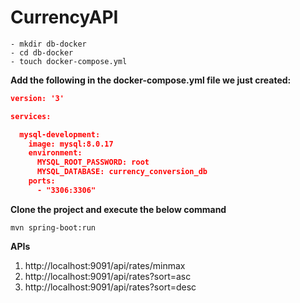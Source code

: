 # CurrencyAPI

```
- mkdir db-docker
- cd db-docker
- touch docker-compose.yml
```

**Add the following in the docker-compose.yml file we just created:**

```JSON
version: '3'

services:

  mysql-development:
    image: mysql:8.0.17
    environment:
      MYSQL_ROOT_PASSWORD: root
      MYSQL_DATABASE: currency_conversion_db
    ports:
      - "3306:3306"
```
**Clone the project and execute the below command**

```mvn spring-boot:run```


**APIs**

1. http://localhost:9091/api/rates/minmax
2. http://localhost:9091/api/rates?sort=asc
3. http://localhost:9091/api/rates?sort=desc
